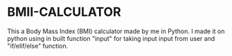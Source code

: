 # BMII-CALCULATOR
This a Body Mass Index (BMI) calculator made by me in Python. I made it on python using in built function "input" for taking input input from user and "if/elif/else" function. 
